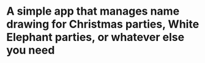 <h1>A simple app that manages name drawing for Christmas parties, White Elephant parties, or whatever else you need<h1>
